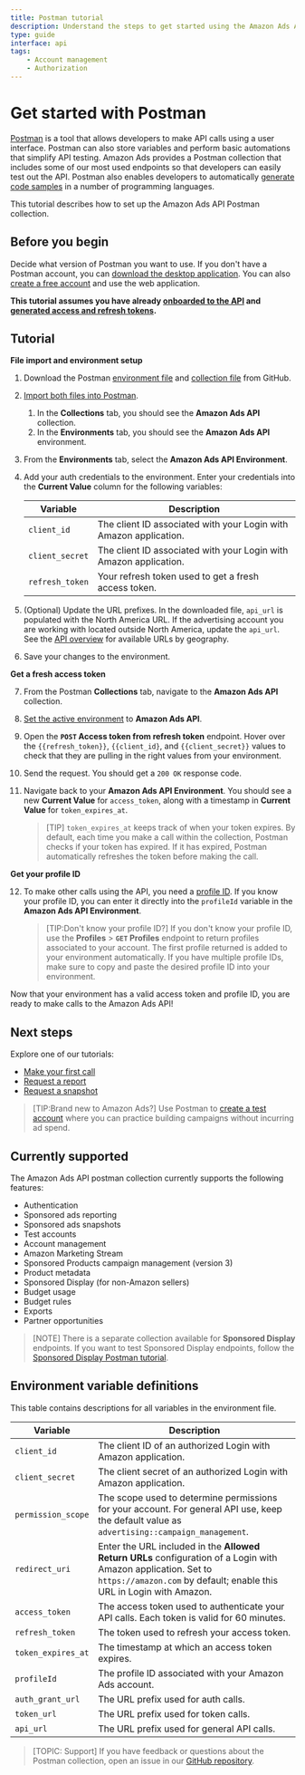 ```yaml
---
title: Postman tutorial
description: Understand the steps to get started using the Amazon Ads API Postman collection and environment file. 
type: guide
interface: api
tags:
    - Account management
    - Authorization
---
```


# Get started with Postman

[Postman](https://www.postman.com/) is a tool that allows developers to make API calls using a user interface. Postman can also store variables and perform basic automations that simplify API testing. Amazon Ads provides a Postman collection that includes some of our most used endpoints so that developers can easily test out the API. Postman also enables developers to automatically [generate code samples](https://learning.postman.com/docs/sending-requests/generate-code-snippets/) in a number of programming languages. 

This tutorial describes how to set up the Amazon Ads API Postman collection. 

## Before you begin

Decide what version of Postman you want to use. If you don't have a Postman account, you can [download the desktop application](https://www.postman.com/downloads/). You can also [create a free account](https://identity.getpostman.com/signup) and use the web application. 

**This tutorial assumes you have already [onboarded to the API](guides/onboarding/overview) and [generated access and refresh tokens](guides/get-started/overview).**

## Tutorial

**File import and environment setup**

1. Download the Postman [environment file](https://raw.githubusercontent.com/amzn/ads-advanced-tools-docs/main/postman/Amazon_Ads_API_Environment.postman_environment.json) and [collection file](https://raw.githubusercontent.com/amzn/ads-advanced-tools-docs/main/postman/Amazon_Ads_API.postman_collection.json) from GitHub.
2. [Import both files into Postman](https://learning.postman.com/docs/getting-started/importing-and-exporting-data/).
    1. In the **Collections** tab, you should see the **Amazon Ads API** collection. 
    2. In the **Environments** tab, you should see the **Amazon Ads API** environment. 
3. From the **Environments** tab, select the **Amazon Ads API Environment**. 
4. Add your auth credentials to the environment. Enter your credentials into the **Current Value** column for the following variables:

    | Variable | Description |
    |----------|-------------|
    | `client_id` | The client ID associated with your Login with Amazon application. |
    | `client_secret` | The client ID associated with your Login with Amazon application. |
    | `refresh_token` | Your refresh token used to get a fresh access token. |

5. (Optional) Update the URL prefixes. In the downloaded file, `api_url` is populated with the North America URL. If the advertising account you are working with located outside North America, update the `api_url`. See the [API overview](reference/api-overview#api-endpoints) for available URLs by geography. 

6. Save your changes to the environment.

**Get a fresh access token**

7. From the Postman **Collections** tab, navigate to the **Amazon Ads API** collection.
8. [Set the active environment](https://learning.postman.com/docs/sending-requests/managing-environments/#selecting-an-active-environment) to **Amazon Ads API**.
9. Open the **`POST` Access token from refresh token** endpoint. Hover over the `{{refresh_token}}`, `{{client_id}`, and `{{client_secret}}` values to check that they are pulling in the right values from your environment. 
10. Send the request. You should get a `200 OK` response code. 
11. Navigate back to your **Amazon Ads API Environment**. You should see a new **Current Value** for `access_token`, along with a timestamp in **Current Value** for `token_expires_at`. 
    
    >[TIP] `token_expires_at` keeps track of when your token expires. By default, each time you make a call within the collection, Postman checks if your token has expired. If it has expired, Postman automatically refreshes the token before making the call.

**Get your profile ID**

12. To make other calls using the API, you need a [profile ID](guides/account-management/authorization/profiles). If you know your profile ID, you can enter it directly into the `profileId` variable in the **Amazon Ads API Environment**. 

    >[TIP:Don't know your profile ID?] If you don't know your profile ID, use the **Profiles** > **`GET` Profiles** endpoint to return profiles associated to your account. The first profile returned is added to your environment automatically. If you have multiple profile IDs, make sure to copy and paste the desired profile ID into your environment.

Now that your environment has a valid access token and profile ID, you are ready to make calls to the Amazon Ads API!

## Next steps

Explore one of our tutorials: 

* [Make your first call](guides/get-started/first-call)
* [Request a report](guides/reporting/v2/sponsored-ads-reports)
* [Request a snapshot](guides/snapshots/get-started)

>[TIP:Brand new to Amazon Ads?] Use Postman to [create a test account](guides/account-management/test-accounts/create-test-accounts) where you can practice building campaigns without incurring ad spend.

## Currently supported

The Amazon Ads API postman collection currently supports the following features:

- Authentication
- Sponsored ads reporting
- Sponsored ads snapshots 
- Test accounts
- Account management
- Amazon Marketing Stream
- Sponsored Products campaign management (version 3)
- Product metadata
- Sponsored Display (for non-Amazon sellers)
- Budget usage
- Budget rules
- Exports
- Partner opportunities

>[NOTE] There is a separate collection available for **Sponsored Display** endpoints. If you want to test Sponsored Display endpoints, follow the [Sponsored Display Postman tutorial](guides/sponsored-display/tutorials/postman).

## Environment variable definitions

This table contains descriptions for all variables in the environment file. 

| Variable | Description |
|----------|-------------|
| `client_id` | The client ID of an authorized Login with Amazon application. |
| `client_secret` | The client secret of an authorized Login with Amazon application. |
| `permission_scope` | The scope used to determine permissions for your account. For general API use, keep the default value as `advertising::campaign_management`. |
| `redirect_uri` | Enter the URL included in the **Allowed Return URLs** configuration of a Login with Amazon application. Set to `https://amazon.com` by default; enable this URL in Login with Amazon. |
| `access_token` | The access token used to authenticate your API calls. Each token is valid for 60 minutes. |
| `refresh_token` | The token used to refresh your access token. |
| `token_expires_at` | The timestamp at which an access token expires. |
| `profileId` | The profile ID associated with your Amazon Ads account. |
| `auth_grant_url` | The URL prefix used for auth calls. |
| `token_url` | The URL prefix used for token calls. |
| `api_url` | The URL prefix used for general API calls. |

>[TOPIC: Support] If you have feedback or questions about the Postman collection, open an issue in our [GitHub repository](https://github.com/amzn/ads-advanced-tools-docs).


